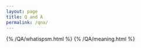 ```yaml
---
layout: page
title: Q and A
permalink: /qna/
---
```


{% /QA/whatispsm.html %}
{% /QA/meaning.html %}
